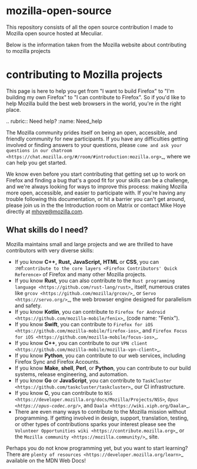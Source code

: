 # mozilla-open-source   
This repository consists of all the open source contribution I made to Mozilla open source hosted at Meculiar.

Below is the information taken from the Mozilla website about contributing to mozilla projects  

contributing to Mozilla projects
================================

This page is here to help you get from "I want to build Firefox"
to "I'm building my own Firefox" to "I can contribute to Firefox".
So if you'd like to help Mozilla build the best web browsers in the
world, you're in the right place.

.. rubric:: Need help?
   :name: Need_help

The Mozilla community prides itself on being an open, accessible, and
friendly community for new participants. If you have any difficulties
getting involved or finding answers to your questions, please `come and
ask your questions in our
chatroom <https://chat.mozilla.org/#/room/#introduction:mozilla.org>`_,
where we can help you get started.

We know even before you start contributing that getting set up to work
on Firefox and finding a bug that's a good fit for your skills can be a
challenge, and we're always looking for ways to improve this process: making
Mozilla more open, accessible, and easier to participate with. If you're
having any trouble following this documentation, or hit a barrier you
can't get around, please join us in the the Introduction room on Matrix
or contact Mike Hoye directly at mhoye@mozilla.com.

What skills do I need?
----------------------

Mozilla maintains small and large projects and we are thrilled to have contributors with
very diverse skills:

-  If you know **C++,** **Rust,** **JavaScript,** **HTML** or **CSS**,
   you can :ref:`contribute to the core layers <Firefox Contributors' Quick Reference>` of
   Firefox and many other Mozilla projects.
-  If you know **Rust**, you can also contribute to the `Rust programming
   language <https://github.com/rust-lang/rust>`_ itself, numerous crates like `grcov <https://github.com/mozilla/grcov/>`_
   or `Servo <https://servo.org/>`_, the web browser engine designed for parallelism and safety.
-  If you know **Kotlin**, you can contribute to `Firefox
   for Android <https://github.com/mozilla-mobile/fenix>`_ (code name:
   "Fenix").
-  If you know **Swift**, you can contribute to `Firefox for
   iOS <https://github.com/mozilla-mobile/firefox-ios>`_ and `Firefox
   Focus for iOS <https://github.com/mozilla-mobile/focus-ios>`_.
-  If you know **C++**, you can contribute to our `VPN client <https://github.com/mozilla-mobile/mozilla-vpn-client>`_.
-  If you know **Python**, you can contribute to our web services,
   including Firefox Sync and Firefox Accounts.
-  If you know **Make**, **shell**, **Perl**, or **Python**, you can
   contribute to our build systems, release engineering, and automation.
-  If you know **Go** or **JavaScript**, you can contribute to `TaskCluster
   <https://github.com/taskcluster/taskcluster>`_  our CI infrastructure.
-  If you know **C**, you can contribute to `NSS <https://developer.mozilla.org/docs/Mozilla/Projects/NSS>`_,
   `Opus <https://opus-codec.org/>`_, and `Daala <https://wiki.xiph.org/Daala>`_.
-  There are even many ways to contribute to the Mozilla mission without
   programming. If getting involved in design, support, translation,
   testing, or other types of contributions sparks your interest please
   see the `Volunteer Opportunities
   wiki <https://contribute.mozilla.org>`_ or the `Mozilla
   community <https://mozilla.community/>`_ site.

Perhaps you do not know programming yet, but you want to start learning?
There are `plenty of
resources <https://developer.mozilla.org/learn>`_ available on
the MDN Web Docs!